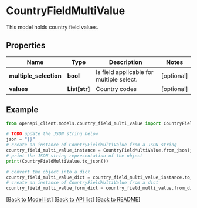 # CountryFieldMultiValue

This model holds country field values.

## Properties

Name | Type | Description | Notes
------------ | ------------- | ------------- | -------------
**multiple_selection** | **bool** | Is field applicable for multiple select. | [optional] 
**values** | **List[str]** | Country codes | [optional] 

## Example

```python
from openapi_client.models.country_field_multi_value import CountryFieldMultiValue

# TODO update the JSON string below
json = "{}"
# create an instance of CountryFieldMultiValue from a JSON string
country_field_multi_value_instance = CountryFieldMultiValue.from_json(json)
# print the JSON string representation of the object
print(CountryFieldMultiValue.to_json())

# convert the object into a dict
country_field_multi_value_dict = country_field_multi_value_instance.to_dict()
# create an instance of CountryFieldMultiValue from a dict
country_field_multi_value_form_dict = country_field_multi_value.from_dict(country_field_multi_value_dict)
```
[[Back to Model list]](../README.md#documentation-for-models) [[Back to API list]](../README.md#documentation-for-api-endpoints) [[Back to README]](../README.md)


